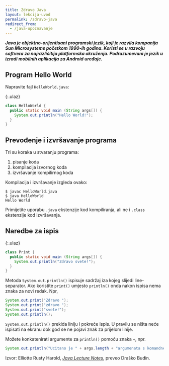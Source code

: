 ```yaml
---
title: Zdravo Java
layout: lekcija-uvod
permalink: /zdravo-java
redirect_from:
  - /java-upoznavanje
---
```


***Java je objektno-orijentisani programski jezik, koji je razvila kompanija Sun Microsystems početkom 1990-ih godina. Koristi se u razvoju softvera za najrazličitija platformska okruženja. Podrazumevani je jezik u izradi mobilnih aplikacija za Android uređaje.***

## Program Hello World

Napravite fajl `HelloWorld.java`:

{:.ulaz}
```java
class HelloWorld {
  public static void main (String args[]) {
    System.out.println("Hello World!");
  }
}
```

## Prevođenje i izvršavanje programa

Tri su koraka u stvaranju programa:

1. pisanje koda
2. kompilacija izvornog koda
3. izvršavanje kompilirnog koda

Kompilacija i izvršavanje izgleda ovako:

```
$ javac HelloWorld.java
$ java HelloWorld
Hello World
```

Primijetite uporabu `.java` ekstenzije kod kompiliranja, ali ne i `.class` ekstenzije kod izvršavanja.

## Naredbe za ispis

{:.ulaz}
```java
class Print {
  public static void main (String args[]) {
    System.out.println("Zdravo svete!");
  }
}
```

Metoda `System.out.println()` ispisuje sadržaj iza kojeg slijedi line-separator. Ako koristite `print()` umjesto `println()` onda nakon ispisa nema znaka za novi redak. Npr,

```java
System.out.print("Zdravo ");
System.out.print("zdravo ");
System.out.print("svete!");
System.out.println();
```

`System.out.println()` prekida liniju i pokreće ispis. U pravilu se ništa neće ispisati na ekranu dok god se ne pojavi znak za prijelom linije.

Možete konkatenirati argumente za `println()` pomoću znaka `+`, npr.

```java
System.out.println("Ucitano je " + args.length + "argumenata s komandne linije");
```

Izvor: Elliotte Rusty Harold, *[Java Lecture Notes](//www.cafeaulait.org/course/index.html)*, preveo Draško Budin.
